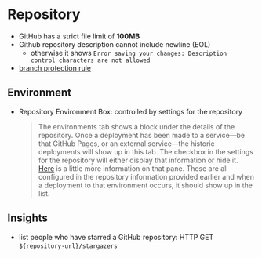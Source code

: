 # Repository
- GitHub has a strict file limit of **100MB**
- Github repository description cannot include newline (EOL)
    - otherwise it shows `Error saving your changes: Description control characters are not allowed`
- [branch protection rule](https://docs.github.com/en/repositories/configuring-branches-and-merges-in-your-repository/managing-protected-branches/managing-a-branch-protection-rule)
## Environment
- Repository Environment Box: controlled by settings for the repository
    > The environments tab shows a block under the details of the repository. Once a deployment has been made to a service—be that GitHub Pages, or an external service—the historic deployments will show up in this tab. The checkbox in the settings for the repository will either display that information or hide it.  
    > [Here](https://docs.github.com/en/free-pro-team@latest/developers/overview/viewing-deployment-history) is a little more information on that pane. These are all configured in the repository information provided earlier and when a deployment to that environment occurs, it should show up in the list.

## Insights
- list people who have starred a GitHub repository: HTTP GET `${repository-url}/stargazers`


